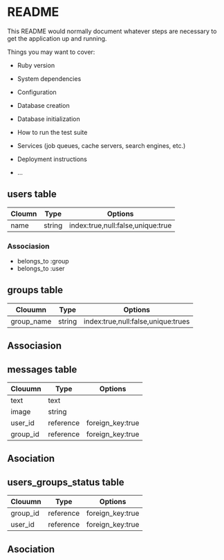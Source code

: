 # README

This README would normally document whatever steps are necessary to get the
application up and running.

Things you may want to cover:

* Ruby version

* System dependencies

* Configuration

* Database creation

* Database initialization

* How to run the test suite

* Services (job queues, cache servers, search engines, etc.)

* Deployment instructions

* ...

## users table

|Cloumn|Type|Options|
|-------|----|-------|
|name|string|index:true,null:false,unique:true|

### Associasion
- belongs_to :group
- belongs_to :user

## groups table
|Clouumn|Type|Options|
|-------|----|-------|
|group_name|string|index:true,null:false,unique:trues|

## Associasion

## messages table
|Clouumn|Type|Options|
|-------|----|-------|
|text|text|	|
|image|string|	|
|user_id|reference|foreign_key:true|
|group_id|reference|foreign_key:true|
## Asociation

## users_groups_status table
|Clouumn|Type|Options|
|-------|----|-------|
|group_id|reference|foreign_key:true|
|user_id|reference|foreign_key:true|
## Asociation
